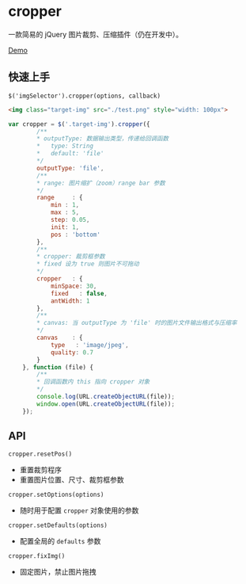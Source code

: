 # cropper

一款简易的 jQuery 图片裁剪、压缩插件（仍在开发中）。

[Demo](https://hopestudio.github.io/cropper/demo/)

## 快速上手

`$('imgSelector').cropper(options, callback)`

```html
<img class="target-img" src="./test.png" style="width: 100px">
```
```javascript
var cropper = $('.target-img').cropper({
        /**
        * outputType: 数据输出类型，传递给回调函数
        *   type: String
        *   default: 'file'
        */
        outputType: 'file',
        /**
        * range: 图片缩扩（zoom）range bar 参数
        */
        range     : {
            min : 1,
            max : 5,
            step: 0.05,
            init: 1,
            pos : 'bottom'
        },
        /**
        * cropper: 裁剪框参数
        * fixed 设为 true 则图片不可拖动
        */
        cropper   : {
            minSpace: 30,
            fixed   : false,
            antWidth: 1
        },
        /**
        * canvas: 当 outputType 为 'file' 时的图片文件输出格式与压缩率
        */
        canvas    : {
            type   : 'image/jpeg',
            quality: 0.7
        }
    }, function (file) {
        /**
        * 回调函数内 this 指向 cropper 对象
        */
        console.log(URL.createObjectURL(file));
        window.open(URL.createObjectURL(file));
    });
```

## API
`cropper.resetPos()`
* 重置裁剪程序
* 重置图片位置、尺寸、裁剪框参数

`cropper.setOptions(options)`
* 随时用于配置 `cropper` 对象使用的参数

`cropper.setDefaults(options)`
* 配置全局的 `defaults` 参数

`cropper.fixImg()`
* 固定图片，禁止图片拖拽

